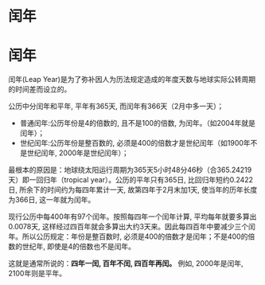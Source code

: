 # 闰年


<!--more-->

# 闰年
闰年(Leap Year)是为了弥补因人为历法规定造成的年度天数与地球实际公转周期的时间差而设立的。

公历中分闰年和平年, 平年有365天, 而闰年有366天（2月中多一天）；

* 普通闰年:公历年份是4的倍数的, 且不是100的倍数, 为闰年。（如2004年就是闰年）；
* 世纪闰年:公历年份是整百数的, 必须是400的倍数才是世纪闰年（如1900年不是世纪闰年, 2000年是世纪闰年）；

最根本的原因是：地球绕太阳运行周期为365天5小时48分46秒（合365.24219天）即一回归年（tropical year）。公历的平年只有365日, 比回归年短约0.2422 日, 所余下的时间约为每四年累计一天, 故第四年于2月末加1天, 使当年的历年长度为366日, 这一年就为闰年。

现行公历中每400年有97个闰年。按照每四年一个闰年计算, 平均每年就要多算出0.0078天, 这样经过四百年就会多算出大约3天来。因此每四百年中要减少三个闰年。所以公历规定：年份是整百数时, 必须是400的倍数才是闰年；不是400的倍数的世纪年, 即使是4的倍数也不是闰年。

这就是通常所说的：**四年一闰, 百年不闰, 四百年再闰。** 例如, 2000年是闰年, 2100年则是平年。
